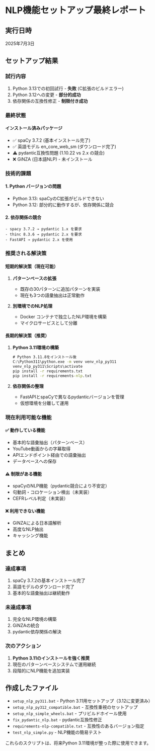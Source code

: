 # NLP機能セットアップ最終レポート

## 実行日時
2025年7月3日

## セットアップ結果

### 試行内容
1. Python 3.13での初回試行 - **失敗** (C拡張のビルドエラー)
2. Python 3.12への変更 - **部分的成功**
3. 依存関係の互換性修正 - **制限付き成功**

### 最終状態

#### インストール済みパッケージ
- ✅ spaCy 3.7.2 (基本インストール完了)
- ✅ 英語モデル en_core_web_sm (ダウンロード完了)
- ⚠️ pydantic互換性問題 (1.10.22 vs 2.x の競合)
- ❌ GiNZA (日本語NLP) - 未インストール

### 技術的課題

#### 1. Python バージョンの問題
- Python 3.13: spaCyのC拡張がビルドできない
- Python 3.12: 部分的に動作するが、依存関係に競合

#### 2. 依存関係の競合
```
- spacy 3.7.2 → pydantic 1.x を要求
- thinc 8.3.6 → pydantic 2.x を要求
- FastAPI → pydantic 2.x を使用
```

### 推奨される解決策

#### 短期的解決策（現在可能）
1. **パターンベースの拡張**
   - 既存の30パターンに追加パターンを実装
   - 現在も3つの語彙抽出は正常動作

2. **別環境でのNLP処理**
   - Docker コンテナで独立したNLP環境を構築
   - マイクロサービスとして分離

#### 長期的解決策（推奨）
1. **Python 3.11環境の構築**
   ```cmd
   # Python 3.11.8をインストール後
   C:\Python311\python.exe -m venv venv_nlp_py311
   venv_nlp_py311\Scripts\activate
   pip install -r requirements.txt
   pip install -r requirements-nlp.txt
   ```

2. **依存関係の整理**
   - FastAPIとspaCyで異なるpydanticバージョンを管理
   - 仮想環境を分離して運用

### 現在利用可能な機能

#### ✅ 動作している機能
- 基本的な語彙抽出（パターンベース）
- YouTube動画からの字幕取得
- APIエンドポイント経由での語彙抽出
- データベースへの保存

#### ⚠️ 制限がある機能
- spaCyのNLP機能（pydantic競合により不安定）
- 句動詞・コロケーション検出（未実装）
- CEFRレベル判定（未実装）

#### ❌ 利用できない機能
- GiNZAによる日本語解析
- 高度なNLP抽出
- キャッシング機能

## まとめ

### 達成事項
1. spaCy 3.7.2の基本インストール完了
2. 英語モデルのダウンロード完了
3. 基本的な語彙抽出は継続動作

### 未達成事項
1. 完全なNLP環境の構築
2. GiNZAの統合
3. pydantic依存関係の解決

### 次のアクション
1. **Python 3.11のインストールを強く推奨**
2. 現在のパターンベースシステムで運用継続
3. 段階的にNLP機能を追加実装

## 作成したファイル
- `setup_nlp_py311.bat` - Python 3.11用セットアップ（3.12に変更済み）
- `setup_nlp_py312_compatible.bat` - 互換性重視のセットアップ
- `setup_nlp_simple_wheels.bat` - プリビルドホイール使用
- `fix_pydantic_nlp.bat` - pydantic互換性修正
- `requirements-nlp-compatible.txt` - 互換性のあるバージョン指定
- `test_nlp_simple.py` - NLP機能の簡易テスト

これらのスクリプトは、将来Python 3.11環境が整った際に使用できます。